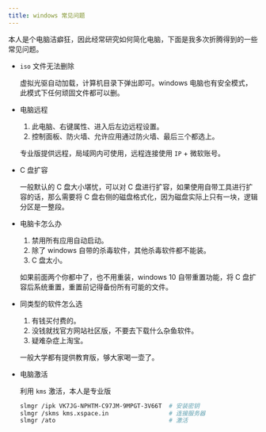 ```yaml
---
title: windows 常见问题
---
```


本人是个电脑洁癖狂，因此经常研究如何简化电脑，下面是我多次折腾得到的一些常见问题。

- `iso` 文件无法删除

  虚拟光驱自动加载，计算机目录下弹出即可。windows 电脑也有安全模式，此模式下任何顽固文件都可以删。

- 电脑远程

  1. 此电脑、右键属性、进入后左边远程设置。
  2. 控制面板、防火墙、允许应用通过防火墙、最后三个都选上。

  专业版提供远程，局域网内可使用，远程连接使用 `IP` + 微软账号。

- C 盘扩容

  一般默认的 C 盘大小堪忧，可以对 C 盘进行扩容，如果使用自带工具进行扩容的话，那么需要将 C 盘右侧的磁盘格式化，因为磁盘实际上只有一块，逻辑分区是一整段。

- 电脑卡怎么办

  1. 禁用所有应用自动启动。
  2. 除了 windows 自带的杀毒软件，其他杀毒软件都不能装。
  3. C 盘太小。

  如果前面两个你都中了，也不用重装，windows 10 自带重置功能，将 C 盘扩容后系统重置，重置前记得备份所有可能的文件。

- 同类型的软件怎么选

  1. 有钱买付费的。
  2. 没钱就找官方网站社区版，不要去下载什么杂鱼软件。
  3. 疑难杂症上淘宝。

  一般大学都有提供教育版，够大家喝一壶了。
  
- 电脑激活

  利用 `kms` 激活，本人是专业版

  ```bash
  slmgr /ipk VK7JG-NPHTM-C97JM-9MPGT-3V66T  # 安装密钥
  slmgr /skms kms.xspace.in                 # 连接服务器
  slmgr /ato                                # 激活
  ```

  